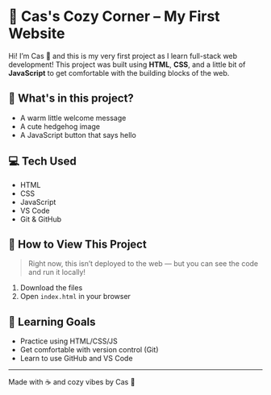 # 🦔 Cas's Cozy Corner – My First Website

Hi! I’m Cas 🌻 and this is my very first project as I learn full-stack web development! This project was built using **HTML**, **CSS**, and a little bit of **JavaScript** to get comfortable with the building blocks of the web.

## 🌱 What's in this project?
- A warm little welcome message
- A cute hedgehog image
- A JavaScript button that says hello

## 💻 Tech Used
- HTML
- CSS
- JavaScript
- VS Code
- Git & GitHub

## 🔗 How to View This Project
> Right now, this isn’t deployed to the web — but you can see the code and run it locally!

1. Download the files
2. Open `index.html` in your browser

## 🧠 Learning Goals
- Practice using HTML/CSS/JS
- Get comfortable with version control (Git)
- Learn to use GitHub and VS Code

---

Made with ☕ and cozy vibes by Cas 🌙